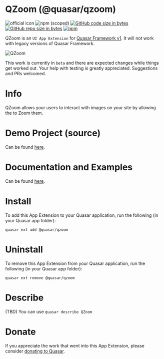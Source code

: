 QZoom (@quasar/qzoom)
===

![official icon](https://img.shields.io/badge/Quasar%201.0-Official%20UI%20App%20Extension-blue.svg)
![npm (scoped)](https://img.shields.io/npm/v/@quasar/quasar-app-extension-qzoom.svg?style=plastic)
[![GitHub code size in bytes](https://img.shields.io/github/languages/code-size/quasarframework/app-extension-qzoom.svg)]()
[![GitHub repo size in bytes](https://img.shields.io/github/repo-size/quasarframework/app-extension-qzoom.svg)]()
[![npm](https://img.shields.io/npm/dt/@quasar/quasar-app-extension-qzoom.svg)](https://www.npmjs.com/package/@quasar/quasar-app-extension-qzoom)

QZoom is an `UI App Extension` for [Quasar Framework v1](https://v1.quasar-framework.org/). It will not work with legacy versions of Quasar Framework.

![QZoom](https://raw.githubusercontent.com/quasarframework/app-extension-qzoom/dev/demo/src/statics/qzoom.png)

This work is currently in `beta` and there are expected changes while things get worked out. Your help with testing is greatly appreciated. Suggestions and PRs welcomed.

# Info
QZoom allows your users to interact with images on your site by allowing the to Zoom them.

# Demo Project (source)
Can be found [here](https://github.com/quasarframework/app-extension-qzoom/tree/dev/demo).

# Documentation and Examples
Can be found [here](https://quasarframework.github.io/app-extension-qzoom).

# Install
To add this App Extension to your Quasar application, run the following (in your Quasar app folder):
```
quasar ext add @quasar/qzoom
```

# Uninstall
To remove this App Extension from your Quasar application, run the following (in your Quasar app folder):
```
quasar ext remove @quasar/qzoom
```

# Describe
(TBD) You can use `quasar describe QZoom`

# Donate
If you appreciate the work that went into this App Extension, please consider [donating to Quasar](https://donate.quasar.dev).
